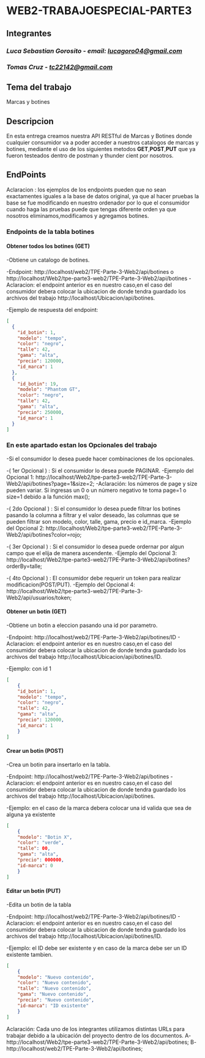 # WEB2-TRABAJOESPECIAL-PARTE3

## Integrantes

### *Luca Sebastian Gorosito - email: lucagoro04@gmail.com*

### *Tomas Cruz - tc22142@gmail.com*

## Tema del trabajo

Marcas y botines

## Descripcion

En esta entrega creamos nuestra API RESTful de Marcas y Botines donde cualquier consumidor va a poder acceder a nuestros catalogos de marcas y botines, mediante el uso de los siguientes metodos **GET**,**POST**,**PUT** que ya fueron testeados dentro de postman y thunder cient por nosotros.

## EndPoints

Aclaracion : los ejemplos de los endpoints pueden que no sean exactamentes iguales a la base de datos original, ya que al hacer pruebas la base se fue modificando en nuestro ordenador por lo que el consumidor cuando haga las pruebas puede que tengas diferente orden ya que nosotros eliminamos,modificamos y agregamos botines.

### Endpoints de la tabla botines

#### Obtener todos los botines (GET)

-Obtiene un catalogo de botines.

-Endpoint: http://localhost/web2/TPE-Parte-3-Web2/api/botines o http://localhost/Web2/tpe-parte3-web2/TPE-Parte-3-Web2/api/botines - Aclaracion: el endpoint anterior es en nuestro caso,en el caso del consumidor debera colocar la ubicacion de donde tendra guardado los archivos del trabajo http://localhost/Ubicacion/api/botines.

-Ejemplo de respuesta del endpoint:

```json
[
  {
    "id_botin": 1,
    "modelo": "tempo",
    "color": "negro",
    "talle": 42,
    "gama": "alta",
    "precio": 120000,
    "id_marca": 1
  },
  {
    "id_botin": 19,
    "modelo": "Phantom GT",
    "color": "negro",
    "talle": 42,
    "gama": "alta",
    "precio": 250000,
    "id_marca": 1
  }
]
```
### En este apartado estan los Opcionales del trabajo

-Si el consumidor lo desea puede hacer combinaciones de los opcionales.

-( 1er Opcional ) : Si el consumidor lo desea puede PAGINAR.
-Ejemplo del Opcional 1: http://localhost/Web2/tpe-parte3-web2/TPE-Parte-3-Web2/api/botines?page=1&size=2;
-Aclaración: los números de page y size pueden variar. Si ingresas un 0 o un número negativo te toma page=1 o size=1 debido a la función max(); 

-( 2do Opcional ) : Si el consumidor lo desea puede filtrar los botines pasando la columna a filtrar y el valor deseado, las columnas que se pueden filtrar son modelo, color, talle, gama, precio e id_marca.
-Ejemplo del Opcional 2:
http://localhost/Web2/tpe-parte3-web2/TPE-Parte-3-Web2/api/botines?color=rojo;

-( 3er Opcional ) : Si el consumidor lo desea puede ordernar por algun campo que el elija de manera ascendente.
-Ejemplo del Opcional 3:
http://localhost/Web2/tpe-parte3-web2/TPE-Parte-3-Web2/api/botines?orderBy=talle;
    
-( 4to Opcional ) : El consumidor debe requerir un token para realizar modificacion(POST/PUT).
-Ejemplo del Opcional 4: http://localhost/Web2/tpe-parte3-web2/TPE-Parte-3-Web2/api/usuarios/token;


#### Obtener un botin (GET)

-Obtiene un botin a eleccion pasando una id por parametro.

-Endpoint: http://localhost/web2/TPE-Parte-3-Web2/api/botines/ID - Aclaracion: el endpoint anterior es en nuestro caso,en el caso del consumidor debera colocar la ubicacion de donde tendra guardado los archivos del trabajo http://localhost/Ubicacion/api/botines/ID.

-Ejemplo: con id 1

```json
[
    {
    "id_botin": 1,
    "modelo": "tempo",
    "color": "negro",
    "talle": 42,
    "gama": "alta",
    "precio": 120000,
    "id_marca": 1
    }
]
```

#### Crear un botin (POST)

-Crea un botin para insertarlo en la tabla.

-Endpoint: http://localhost/web2/TPE-Parte-3-Web2/api/botines - Aclaracion: el endpoint anterior es en nuestro caso,en el caso del consumidor debera colocar la ubicacion de donde tendra guardado los archivos del trabajo http://localhost/Ubicacion/api/botines.

-Ejemplo: en el caso de la marca debera colocar una id valida que sea de alguna ya existente

```json
[
    {
    "modelo": "Botin X",
    "color": "verde",
    "talle": 00,
    "gama": "alta",
    "precio": 000000,
    "id-marca": 0
    }
]
```

#### Editar un botin (PUT)

-Edita un botin de la tabla

-Endpoint: http://localhost/web2/TPE-Parte-3-Web2/api/botines/ID - Aclaracion: el endpoint anterior es en nuestro caso,en el caso del consumidor debera colocar la ubicacion de donde tendra guardado los archivos del trabajo http://localhost/Ubicacion/api/botines/ID.

-Ejemplo: el ID debe ser existente y en caso de la marca debe ser un ID existente tambien.

```json
[
    {
    "modelo": "Nuevo contenido",
    "color": "Nuevo contenido",
    "talle": "Nuevo contenido",
    "gama": "Nuevo contenido",
    "precio": "Nuevo contenido",
    "id-marca": "ID existente"
    }
]
```

Aclaración:
Cada uno de los integrantes utilizamos distintas URLs para trabajar debido a la ubicación del proyecto dentro de los documentos.
A- http://localhost/Web2/tpe-parte3-web2/TPE-Parte-3-Web2/api/botines;
B- http://localhost/web2/TPE-Parte-3-Web2/api/botines;
